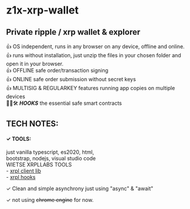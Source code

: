 # z1x-xrp-wallet
## Private ripple / xrp wallet & explorer<br/>

👍 OS independent, runs in any browser on any device, offline and online.<br/>
👍 runs without installation, just unzip the files in your chosen folder and open it in your browser.<br/>
👍 OFFLINE safe order/transaction signing<br/>
👍 ONLINE safe order submission without secret keys<br/>
👍 MULTISIG & REGULARKEY features running app copies on multiple devices<br/>
🚧👷🛠️ ***HOOKS*** the essential safe smart contracts <br/>

## TECH NOTES:<br/>
#### ✓ TOOLS:<br/>
just vanilla typescript, es2020, html,<br/>
bootstrap, nodejs, visual studio code<br/>
WIETSE XRPLLABS TOOLS<br/>
    - [xrpl client lib](https://xrpl.org/)<br/>
    - [xrpl hooks](http://hooks.xrpl.org)<br/>

✓ Clean and simple asynchrony just using "async" & "await" <br/>

✓ not using ~~chrome engine~~ for now.<br/>






